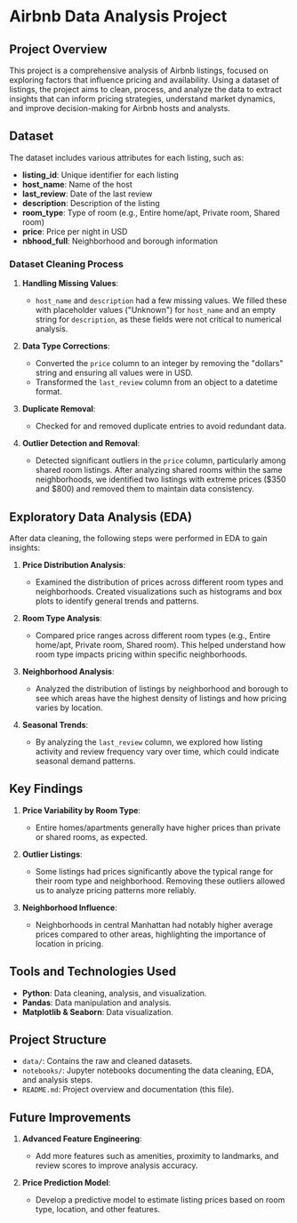 # Airbnb Data Analysis Project

## Project Overview
This project is a comprehensive analysis of Airbnb listings, focused on exploring factors that influence pricing and availability. Using a dataset of listings, the project aims to clean, process, and analyze the data to extract insights that can inform pricing strategies, understand market dynamics, and improve decision-making for Airbnb hosts and analysts.

## Dataset
The dataset includes various attributes for each listing, such as:
- **listing_id**: Unique identifier for each listing
- **host_name**: Name of the host
- **last_review**: Date of the last review
- **description**: Description of the listing
- **room_type**: Type of room (e.g., Entire home/apt, Private room, Shared room)
- **price**: Price per night in USD
- **nbhood_full**: Neighborhood and borough information

### Dataset Cleaning Process
1. **Handling Missing Values**:
   - `host_name` and `description` had a few missing values. We filled these with placeholder values ("Unknown") for `host_name` and an empty string for `description`, as these fields were not critical to numerical analysis.

2. **Data Type Corrections**:
   - Converted the `price` column to an integer by removing the "dollars" string and ensuring all values were in USD.
   - Transformed the `last_review` column from an object to a datetime format.

3. **Duplicate Removal**:
   - Checked for and removed duplicate entries to avoid redundant data.

4. **Outlier Detection and Removal**:
   - Detected significant outliers in the `price` column, particularly among shared room listings. After analyzing shared rooms within the same neighborhoods, we identified two listings with extreme prices ($350 and $800) and removed them to maintain data consistency.

## Exploratory Data Analysis (EDA)
After data cleaning, the following steps were performed in EDA to gain insights:

1. **Price Distribution Analysis**:
   - Examined the distribution of prices across different room types and neighborhoods. Created visualizations such as histograms and box plots to identify general trends and patterns.

2. **Room Type Analysis**:
   - Compared price ranges across different room types (e.g., Entire home/apt, Private room, Shared room). This helped understand how room type impacts pricing within specific neighborhoods.

3. **Neighborhood Analysis**:
   - Analyzed the distribution of listings by neighborhood and borough to see which areas have the highest density of listings and how pricing varies by location.

4. **Seasonal Trends**:
   - By analyzing the `last_review` column, we explored how listing activity and review frequency vary over time, which could indicate seasonal demand patterns.

## Key Findings
1. **Price Variability by Room Type**:
   - Entire homes/apartments generally have higher prices than private or shared rooms, as expected.

2. **Outlier Listings**:
   - Some listings had prices significantly above the typical range for their room type and neighborhood. Removing these outliers allowed us to analyze pricing patterns more reliably.

3. **Neighborhood Influence**:
   - Neighborhoods in central Manhattan had notably higher average prices compared to other areas, highlighting the importance of location in pricing.

## Tools and Technologies Used
- **Python**: Data cleaning, analysis, and visualization.
- **Pandas**: Data manipulation and analysis.
- **Matplotlib & Seaborn**: Data visualization.

## Project Structure
- `data/`: Contains the raw and cleaned datasets.
- `notebooks/`: Jupyter notebooks documenting the data cleaning, EDA, and analysis steps.
- `README.md`: Project overview and documentation (this file).

## Future Improvements
1. **Advanced Feature Engineering**:
   - Add more features such as amenities, proximity to landmarks, and review scores to improve analysis accuracy.

2. **Price Prediction Model**:
   - Develop a predictive model to estimate listing prices based on room type, location, and other features.
